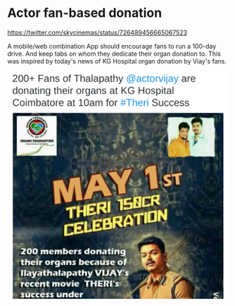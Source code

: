 # Actor fan-based donation 


https://twitter.com/skycinemas/status/726489456665067523

A mobile/web combination App should encourage fans to run a 100-day drive. 
And keep tabs on whom they dedicate their organ donation to. 
This was inspired by today's news of KG Hospital organ donation by Viay's fans. 

![Image](elm/actorVijayDonation.png)
